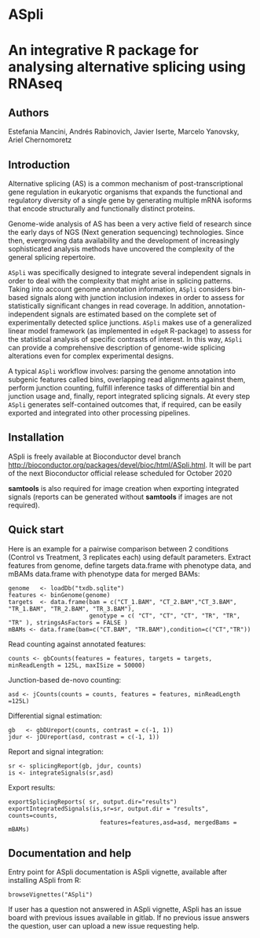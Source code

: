 # ASpli

# An integrative R package for analysing alternative splicing using RNAseq

## Authors
Estefania Mancini, Andrés Rabinovich, Javier Iserte, Marcelo Yanovsky, Ariel Chernomoretz

## Introduction
Alternative splicing (AS) is a common mechanism of post-transcriptional gene 
regulation in eukaryotic organisms that expands the functional and regulatory 
diversity of a single gene by generating multiple mRNA isoforms that encode 
structurally and functionally distinct proteins. 

Genome-wide analysis of AS has been a very active field of research since 
the early days of NGS (Next generation sequencing) technologies.  Since then, evergrowing data availability and the development of increasingly sophisticated analysis methods have uncovered the complexity of the general splicing repertoire.  

`ASpli` was specifically designed to integrate several independent signals in order to deal with the complexity that might arise in splicing patterns. Taking into account genome annotation information, `ASpli` considers bin-based signals along  with junction inclusion indexes in order to assess for statistically significant changes in read coverage. In addition, annotation-independent signals are estimated based on the complete set of experimentally detected splice junctions.  `ASpli` makes use of a generalized linear model framework (as implemented in `edgeR` R-package) to assess for the statistical  analysis of specific contrasts of interest. In this way, `ASpli` can provide a comprehensive description of genome-wide splicing alterations even for complex experimental designs. 

A typical `ASpli` workflow  involves: parsing the genome annotation into subgenic features called bins, overlapping read alignments against them, perform junction counting, fulfill inference tasks of differential bin and junction usage and, finally, report integrated splicing signals. At every step `ASpli` generates self-contained outcomes that, if required, can be easily exported and integrated into other processing pipelines. 

## Installation
ASpli is freely available at Bioconductor devel branch http://bioconductor.org/packages/devel/bioc/html/ASpli.html. It will be part of the next Bioconductor official release scheduled for October 2020

**samtools** is also required for image creation when exporting integrated signals (reports can be generated without **samtools** if images are not required).

## Quick start
Here is an example for a pairwise comparison between 2 conditions (Control vs Treatment, 3 replicates each) using default parameters.
Extract features from genome, define targets data.frame with phenotype data, and mBAMs data.frame with phenotype data for merged BAMs:

    genome   <- loadDb("txdb.sqlite")
    features <- binGenome(genome)
    targets  <- data.frame(bam = c("CT_1.BAM", "CT_2.BAM","CT_3.BAM", "TR_1.BAM", "TR_2.BAM", "TR_3.BAM"), 
                           genotype = c( "CT", "CT", "CT", "TR", "TR", "TR" ), stringsAsFactors = FALSE )
    mBAMs <- data.frame(bam=c("CT.BAM", "TR.BAM"),condition=c("CT","TR"))
    
Read counting against annotated features:

    counts <- gbCounts(features = features, targets = targets, minReadLength = 125L, maxISize = 50000)
    
Junction-based de-novo counting:

    asd <- jCounts(counts = counts, features = features, minReadLength =125L)
    
Differential signal estimation:

    gb   <- gbDUreport(counts, contrast = c(-1, 1))
    jdur <- jDUreport(asd, contrast = c(-1, 1))
    
Report and signal integration:

    sr <- splicingReport(gb, jdur, counts)
    is <- integrateSignals(sr,asd)
    
Export results:

    exportSplicingReports( sr, output.dir="results")
    exportIntegratedSignals(is,sr=sr, output.dir = "results", counts=counts,
                              features=features,asd=asd, mergedBams = mBAMs)

## Documentation and help
Entry point for ASpli documentation is ASpli vignette, available after installing ASpli from R:

    browseVignettes("ASpli")
    
If user has a question not answered in ASpli vignette, ASpli has an issue board with previous issues available in gitlab.
If no previous issue answers the question, user can upload a new issue requesting help.
